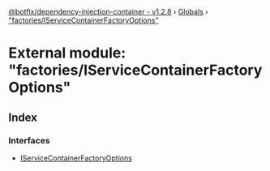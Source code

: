 [@botflx/dependency-injection-container - v1.2.8](../README.md) › [Globals](../globals.md) › ["factories/IServiceContainerFactoryOptions"](_factories_iservicecontainerfactoryoptions_.md)

# External module: "factories/IServiceContainerFactoryOptions"

## Index

### Interfaces

* [IServiceContainerFactoryOptions](../interfaces/_factories_iservicecontainerfactoryoptions_.iservicecontainerfactoryoptions.md)
